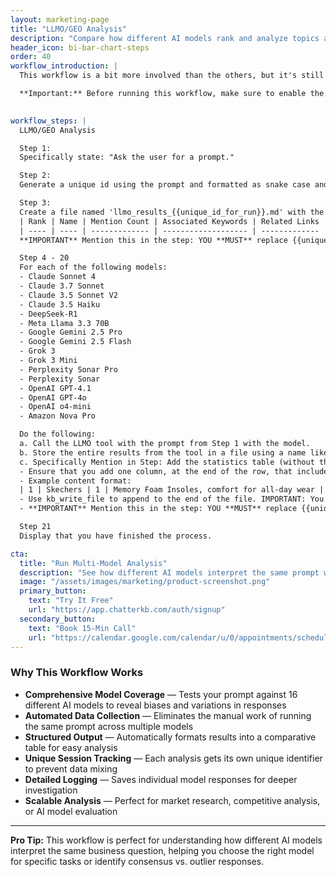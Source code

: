 ```yaml
---
layout: marketing-page
title: "LLMO/GEO Analysis"
description: "Compare how different AI models rank and analyze topics across 16 leading language models simultaneously."
header_icon: bi-bar-chart-steps
order: 40
workflow_introduction: |
  This workflow is a bit more involved than the others, but it's still easy to follow and showcases the incredible control you have over complex, multi-step processes. You'll run the same prompt across 16 different AI models and automatically compile the results into a comprehensive analysis table.

  **Important:** Before running this workflow, make sure to enable the LLMO/GEO tool in your knowledge base settings.

  
workflow_steps: |
  LLMO/GEO Analysis

  Step 1:
  Specifically state: "Ask the user for a prompt."

  Step 2:
  Generate a unique id using the prompt and formatted as snake case and store it in memory in a key called "unique_id_for_run".

  Step 3:
  Create a file named 'llmo_results_{{unique_id_for_run}}.md' with the following table structure:
  | Rank | Name | Mention Count | Associated Keywords | Related Links | Model |
  | ---- | ---- | ------------- | ------------------- | ------------- | ----- |
  **IMPORTANT** Mention this in the step: YOU **MUST** replace {{unique_id_for_run}} with the value found in memory for "unique_id_for_run".

  Step 4 - 20
  For each of the following models:
  - Claude Sonnet 4
  - Claude 3.7 Sonnet
  - Claude 3.5 Sonnet V2
  - Claude 3.5 Haiku
  - DeepSeek-R1
  - Meta Llama 3.3 70B
  - Google Gemini 2.5 Pro
  - Google Gemini 2.5 Flash
  - Grok 3
  - Grok 3 Mini
  - Perplexity Sonar Pro
  - Perplexity Sonar
  - OpenAI GPT-4.1
  - OpenAI GPT-4o
  - OpenAI o4-mini
  - Amazon Nova Pro

  Do the following:
  a. Call the LLMO tool with the prompt from Step 1 with the model.
  b. Store the entire results from the tool in a file using a name like {{model_name}}_{{unique_id_for_run}}.md'
  c. Specifically Mention in Step: Add the statistics table (without the header) from the LLMO results as new rows in the 'llmo_results_{{unique_id_for_run}}.md' table.
  - Ensure that you add one column, at the end of the row, that include the model name. Each row **must** contain values (even if blank) for Rank, Name, Mention Count, Associated Keywords, Related Links (where applicable), and Model (**IMPORTANT** do **not** include headers).
  - Example content format:
  | 1 | Skechers | 1 | Memory Foam Insoles, comfort for all-day wear | | Claude Sonnet 4 |
  - Use kb_write_file to append to the end of the file. IMPORTANT: You must use the default model for the steps. The model mentioned here is only for the llmo tool call.
  - **IMPORTANT** Mention this in the step: YOU **MUST** replace {{unique_id_for_run}} with the value found in memory for "unique_id_for_run".

  Step 21
  Display that you have finished the process.

cta:
  title: "Run Multi-Model Analysis"
  description: "See how different AI models interpret the same prompt with ChatterKB's advanced workflow automation."
  image: "/assets/images/marketing/product-screenshot.png"
  primary_button:
    text: "Try It Free"
    url: "https://app.chatterkb.com/auth/signup"
  secondary_button:
    text: "Book 15-Min Call"
    url: "https://calendar.google.com/calendar/u/0/appointments/schedules/AcZssZ0oYQ10osj27ugUfwOrSoV893uJ-kWPhIKNBhII5bTlwc3j6HdkEunH29TciGeOttFjfxqEn92O"
---
```


### Why This Workflow Works

- **Comprehensive Model Coverage** — Tests your prompt against 16 different AI models to reveal biases and variations in responses
- **Automated Data Collection** — Eliminates the manual work of running the same prompt across multiple models
- **Structured Output** — Automatically formats results into a comparative table for easy analysis
- **Unique Session Tracking** — Each analysis gets its own unique identifier to prevent data mixing
- **Detailed Logging** — Saves individual model responses for deeper investigation
- **Scalable Analysis** — Perfect for market research, competitive analysis, or AI model evaluation

---

**Pro Tip:** This workflow is perfect for understanding how different AI models interpret the same business question, helping you choose the right model for specific tasks or identify consensus vs. outlier responses. 